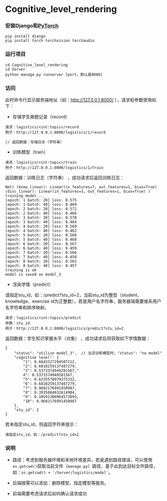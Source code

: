 # Cognitive_level_rendering

### 安装Django和[PyTorch](https://pytorch.org/get-started/locally/)
```
pip install django
pip install torch torchvision torchaudio
```

### 运行项目
```
cd Cognitive_level_rendering
cd Server
python manage.py runserver [port，默认是8080]
```

### 访问
此时命令行显示服务端地址（如：http://127.0.0.1:8000/ ），请求和参数使用如下：

- 存储学生做题记录（record）
```
请求：logistics/<int:topic>/record
例子：http://127.0.0.1:8000/logistics/1/record

// 返回数据：存储日志（字符串）
```

- 训练模型（train）
```
请求：logistics/<int:topic>/train
例子：http://127.0.0.1:8000/logistics/1/train
```
返回数据：训练日志（字符串） ，成功请求后返回训练日志：
```
Net( (know_linear): Linear(in_features=7, out_features=1, bias=True) (disc_linear): Linear(in_features=3, out_features=1, bias=True) ) 
training model... 
[epoch: 1 batch: 20] loss: 0.575 
[epoch: 1 batch: 40] loss: 0.469 
[epoch: 2 batch: 20] loss: 0.572 
[epoch: 2 batch: 40] loss: 0.466 
[epoch: 3 batch: 20] loss: 0.570 
[epoch: 3 batch: 40] loss: 0.464 
[epoch: 4 batch: 20] loss: 0.569 
[epoch: 4 batch: 40] loss: 0.462 
[epoch: 5 batch: 20] loss: 0.568 
[epoch: 5 batch: 40] loss: 0.460 
[epoch: 6 batch: 20] loss: 0.567 
[epoch: 6 batch: 40] loss: 0.459 
[epoch: 7 batch: 20] loss: 0.566 
[epoch: 7 batch: 40] loss: 0.458 
[epoch: 8 batch: 20] loss: 0.565 
[epoch: 8 batch: 40] loss: 0.457 
training is ok 
model is saved as model_3 
```

- 渲染学情（predict）

请指定stu_id，如：/predict?stu_id=2，当前stu_id为整型（student、knowledge、exercise id为正整数），若是用户名字符串，服务器端需要维系用户名字符串和排序映射。
```
请求：logistics/<int:topic>/predict
参数：stu_id
例子：http://127.0.0.1:8000/logistics/predict?stu_id=2
```

返回数据：学生知识掌握水平（对象） ，成功请求后将获取如下学情数据：
```
{
    "status": "utilize model_3",  // 当没训练模型时，"status": "no model"
    "cognitive level": {
        "1": 0.6643327294507112,
        "2": 0.6810259137487279,
        "3": 0.5373374949281567,"
        4": 0.5373374949281567,
        "5": 0.6235578979375332,
        "6": 0.6810259137487279,
        "7": 0.9682176991458987,
        "8": 0.3935884032614904,
        "9": 0.10591300964572893,
        "10": 0.9682176991458987
    },
    "stu_id": 2
}
```
若未指定stu_id，则返回字符串提示：
```
请指定stu_id，如：/predict?stu_id=2
```



### 说明
- 路径：考虑到服务器环境和本地环境差异，若是遇到路径错误，可以使用```os.getcwd()```获取当前文件（```manage.py```）路径，基于此到达目标文件路径，如：```os.getcwd() + '/Server/logistics/model'```。

- 后端按需可以添加：删除模型、指定模型等服务。

- 前端需要考虑请求后如何确认请求成功